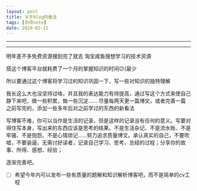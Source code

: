 ```yaml
---
layout: post
title: 关于blog的看法
tags: [杂项note]
date: 2020-02-11
---
```


***
***
明年差不多免费资源搜刮完了就去 淘宝咸鱼搜想学习的技术资源

搭这个博客平台就耗费了一个月的掌握知识的时间😕(最少

所以要通过这个博客将学习过的知识巩固一下，写一些对知识的独特理解

我长这么大也没坚持过啥，并且我的表达能力有待提高，通过写这个方式来使自己静下来吧，做一些积累，做一些沉淀...... 尽量每两天更一篇博文，或者完善一篇之前写完的，添加一些多年后对之前学过的东西的新看法

写博客不难，你可以当作是生活的记录，但是这样的记录没有任何的意义。写要对得住写本身，写出来的东西应该是思考的结果。不是生活杂记、不是流水账、不是牢骚、不是抱怨、不是心情琐记……努力追求质量博文。承认真实的自己，不要吹嘘，不要装逼，无需讨好读者，记录自己学习、思考、总结的过程；分享你的故事、所得、感想、经验；  

逐渐完善吧。

* [ ] 希望今年内可以发布一些有质量的题解和知识解析博客吧，而不是简单的cv工程

